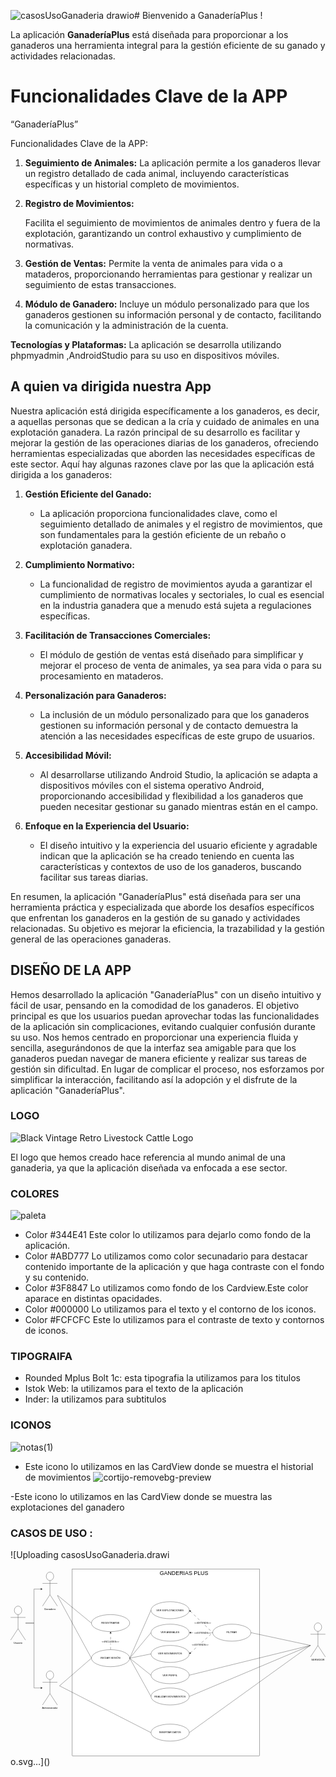 ![casosUsoGanaderia drawio](https://github.com/Ach2290/Ganaderia-/assets/132547490/0d464f7f-aa90-40ac-8fee-5d9a0e9ab2cd)# Bienvenido a GanaderíaPlus !

La aplicación **GanaderíaPlus** está diseñada para proporcionar a los ganaderos una herramienta integral para la gestión eficiente de su ganado y actividades relacionadas.

# Funcionalidades Clave de la APP

“GanaderíaPlus” 

 

Funcionalidades Clave de la APP:

1. **Seguimiento de Animales:**
La aplicación permite a los ganaderos llevar un registro  detallado de cada animal, incluyendo características específicas y un historial completo de movimientos.

2. **Registro de Movimientos:**

	 Facilita el seguimiento de movimientos de animales dentro y fuera de la explotación, garantizando un control exhaustivo y cumplimiento de normativas.

3. **Gestión de Ventas:**
	 Permite la venta de animales para vida o a mataderos, proporcionando herramientas para gestionar y realizar un seguimiento de estas transacciones.

4. **Módulo de Ganadero:**
Incluye un módulo personalizado para que los ganaderos gestionen su información personal y de contacto, facilitando la comunicación y la administración de la cuenta.

**Tecnologías y Plataformas:** La aplicación se desarrolla utilizando phpmyadmin ,AndroidStudio para su uso en dispositivos móviles.


## A quien va dirigida nuestra App
Nuestra aplicación está dirigida específicamente a los ganaderos, es decir, a aquellas personas que se dedican a la cría y cuidado de animales en una explotación ganadera. La razón principal de su desarrollo es facilitar y mejorar la gestión de las operaciones diarias de los ganaderos, ofreciendo herramientas especializadas que aborden las necesidades específicas de este sector. Aquí hay algunas razones clave por las que la aplicación está dirigida a los ganaderos:

1.  **Gestión Eficiente del Ganado:**
    
    -   La aplicación proporciona funcionalidades clave, como el seguimiento detallado de animales y el registro de movimientos, que son fundamentales para la gestión eficiente de un rebaño o explotación ganadera.
2.  **Cumplimiento Normativo:**
    
    -   La funcionalidad de registro de movimientos ayuda a garantizar el cumplimiento de normativas locales y sectoriales, lo cual es esencial en la industria ganadera que a menudo está sujeta a regulaciones específicas.
3.  **Facilitación de Transacciones Comerciales:**
    
    -   El módulo de gestión de ventas está diseñado para simplificar y mejorar el proceso de venta de animales, ya sea para vida o para su procesamiento en mataderos.
4.  **Personalización para Ganaderos:**
    
    -   La inclusión de un módulo personalizado para que los ganaderos gestionen su información personal y de contacto demuestra la atención a las necesidades específicas de este grupo de usuarios.
5.  **Accesibilidad Móvil:**
    
    -   Al desarrollarse utilizando Android Studio, la aplicación se adapta a dispositivos móviles con el sistema operativo Android, proporcionando accesibilidad y flexibilidad a los ganaderos que pueden necesitar gestionar su ganado mientras están en el campo.
6.  **Enfoque en la Experiencia del Usuario:**
    
    -   El diseño intuitivo y la experiencia del usuario eficiente y agradable indican que la aplicación se ha creado teniendo en cuenta las características y contextos de uso de los ganaderos, buscando facilitar sus tareas diarias.

En resumen, la aplicación "GanaderíaPlus" está diseñada para ser una herramienta práctica y especializada que aborde los desafíos específicos que enfrentan los ganaderos en la gestión de su ganado y actividades relacionadas. Su objetivo es mejorar la eficiencia, la trazabilidad y la gestión general de las operaciones ganaderas.

## DISEÑO DE LA APP

Hemos desarrollado la aplicación "GanaderíaPlus" con un diseño intuitivo y fácil de usar, pensando en la comodidad de los ganaderos. El objetivo principal es que los usuarios puedan aprovechar todas las funcionalidades de la aplicación sin complicaciones, evitando cualquier confusión durante su uso. Nos hemos centrado en proporcionar una experiencia fluida y sencilla, asegurándonos de que la interfaz sea amigable para que los ganaderos puedan navegar de manera eficiente y realizar sus tareas de gestión sin dificultad. En lugar de complicar el proceso, nos esforzamos por simplificar la interacción, facilitando así la adopción y el disfrute de la aplicación "GanaderíaPlus".

### LOGO

![Black Vintage Retro Livestock Cattle Logo](https://github.com/Ach2290/Ganaderia-/assets/132547490/6a167c85-88bf-4c53-9e3a-b41c704c7fbb)

El logo que hemos creado hace referencia al mundo animal de una ganaderia, ya que la aplicación diseñada va enfocada a ese sector.


### COLORES

![paleta](https://github.com/Ach2290/Ganaderia-/assets/132547490/c529d9d0-cd89-48dd-ac4a-4372f5269643)

- Color #344E41 Este color lo utilizamos para dejarlo como fondo de la aplicación.
- Color #ABD777 Lo utilizamos como color secunadario para destacar contenido importante de la aplicación y que haga contraste con el fondo y su contenido.
- Color #3F8847 Lo utilizamos como fondo de los Cardview.Este color aparace en distintas opacidades. 
- Color #000000 Lo utilizamos para el texto y el contorno de los iconos.
- Color #FCFCFC Este lo utilizamos para el contraste de texto y contornos de iconos.

### TIPOGRAIFA

- Rounded Mplus Bolt 1c: esta tipografia la utilizamos para los titulos
- Istok Web: la utilizamos para el texto de la aplicación 
- Inder: la utilizamos para subtitulos

### ICONOS

![notas(1)](https://github.com/Ach2290/Ganaderia-/assets/132547490/d60a0b6a-91e3-46a7-ac3f-f6bcddbb60b8)

- Este icono lo utilizamos en las CardView donde se muestra el historial de movimientos
![cortijo-removebg-preview](https://github.com/Ach2290/Ganaderia-/assets/132547490/6b346c5d-1999-4564-ae2d-d5188cfe7650)

-Este icono lo utilizamos en las CardView donde se muestra las explotaciones del ganadero

### CASOS DE USO :

![Uploading casosUsoGanaderia.drawi<?xml version="1.0" encoding="UTF-8"?>
<!-- Do not edit this file with editors other than draw.io -->
<!DOCTYPE svg PUBLIC "-//W3C//DTD SVG 1.1//EN" "http://www.w3.org/Graphics/SVG/1.1/DTD/svg11.dtd">
<svg xmlns="http://www.w3.org/2000/svg" xmlns:xlink="http://www.w3.org/1999/xlink" version="1.1" width="1481px" height="882px" viewBox="-0.5 -0.5 1481 882" content="&lt;mxfile host=&quot;app.diagrams.net&quot; modified=&quot;2024-01-28T19:06:13.232Z&quot; agent=&quot;Mozilla/5.0 (Windows NT 10.0; Win64; x64; rv:121.0) Gecko/20100101 Firefox/121.0&quot; etag=&quot;aKzIEovtL3SzUvzrRSiM&quot; version=&quot;22.1.21&quot; type=&quot;device&quot;&gt;&#xA;  &lt;diagram name=&quot;Página-1&quot; id=&quot;kRLFOpXXCdtVc7kiZUp1&quot;&gt;&#xA;    &lt;mxGraphModel dx=&quot;2049&quot; dy=&quot;1117&quot; grid=&quot;1&quot; gridSize=&quot;10&quot; guides=&quot;1&quot; tooltips=&quot;1&quot; connect=&quot;1&quot; arrows=&quot;1&quot; fold=&quot;1&quot; page=&quot;1&quot; pageScale=&quot;1&quot; pageWidth=&quot;827&quot; pageHeight=&quot;1169&quot; math=&quot;0&quot; shadow=&quot;0&quot;&gt;&#xA;      &lt;root&gt;&#xA;        &lt;mxCell id=&quot;0&quot; /&gt;&#xA;        &lt;mxCell id=&quot;1&quot; parent=&quot;0&quot; /&gt;&#xA;        &lt;mxCell id=&quot;lEw_5IPkZXbCZ_D3pzxC-1&quot; value=&quot;&quot; style=&quot;whiteSpace=wrap;html=1;aspect=fixed;&quot; parent=&quot;1&quot; vertex=&quot;1&quot;&gt;&#xA;          &lt;mxGeometry x=&quot;340&quot; y=&quot;330&quot; width=&quot;880&quot; height=&quot;880&quot; as=&quot;geometry&quot; /&gt;&#xA;        &lt;/mxCell&gt;&#xA;        &lt;mxCell id=&quot;lEw_5IPkZXbCZ_D3pzxC-2&quot; value=&quot;&amp;lt;font style=&amp;quot;font-size: 26px;&amp;quot;&amp;gt;GANDERIAS PLUS&amp;lt;/font&amp;gt;&quot; style=&quot;text;html=1;align=center;verticalAlign=middle;resizable=0;points=[];autosize=1;strokeColor=none;fillColor=none;&quot; parent=&quot;1&quot; vertex=&quot;1&quot;&gt;&#xA;          &lt;mxGeometry x=&quot;740&quot; y=&quot;330&quot; width=&quot;250&quot; height=&quot;40&quot; as=&quot;geometry&quot; /&gt;&#xA;        &lt;/mxCell&gt;&#xA;        &lt;mxCell id=&quot;lEw_5IPkZXbCZ_D3pzxC-34&quot; value=&quot;&quot; style=&quot;edgeStyle=orthogonalEdgeStyle;rounded=0;orthogonalLoop=1;jettySize=auto;html=1;&quot; parent=&quot;1&quot; source=&quot;lEw_5IPkZXbCZ_D3pzxC-3&quot; target=&quot;lEw_5IPkZXbCZ_D3pzxC-33&quot; edge=&quot;1&quot;&gt;&#xA;          &lt;mxGeometry relative=&quot;1&quot; as=&quot;geometry&quot;&gt;&#xA;            &lt;Array as=&quot;points&quot;&gt;&#xA;              &lt;mxPoint x=&quot;160&quot; y=&quot;585&quot; /&gt;&#xA;              &lt;mxPoint x=&quot;160&quot; y=&quot;425&quot; /&gt;&#xA;            &lt;/Array&gt;&#xA;          &lt;/mxGeometry&gt;&#xA;        &lt;/mxCell&gt;&#xA;        &lt;mxCell id=&quot;lEw_5IPkZXbCZ_D3pzxC-39&quot; style=&quot;edgeStyle=orthogonalEdgeStyle;rounded=0;orthogonalLoop=1;jettySize=auto;html=1;&quot; parent=&quot;1&quot; source=&quot;lEw_5IPkZXbCZ_D3pzxC-3&quot; target=&quot;lEw_5IPkZXbCZ_D3pzxC-37&quot; edge=&quot;1&quot;&gt;&#xA;          &lt;mxGeometry relative=&quot;1&quot; as=&quot;geometry&quot;&gt;&#xA;            &lt;Array as=&quot;points&quot;&gt;&#xA;              &lt;mxPoint x=&quot;160&quot; y=&quot;585&quot; /&gt;&#xA;              &lt;mxPoint x=&quot;160&quot; y=&quot;890&quot; /&gt;&#xA;            &lt;/Array&gt;&#xA;          &lt;/mxGeometry&gt;&#xA;        &lt;/mxCell&gt;&#xA;        &lt;mxCell id=&quot;lEw_5IPkZXbCZ_D3pzxC-3&quot; value=&quot;Usuario&quot; style=&quot;shape=umlActor;verticalLabelPosition=bottom;verticalAlign=top;html=1;outlineConnect=0;&quot; parent=&quot;1&quot; vertex=&quot;1&quot;&gt;&#xA;          &lt;mxGeometry x=&quot;50&quot; y=&quot;505&quot; width=&quot;70&quot; height=&quot;160&quot; as=&quot;geometry&quot; /&gt;&#xA;        &lt;/mxCell&gt;&#xA;        &lt;mxCell id=&quot;lEw_5IPkZXbCZ_D3pzxC-8&quot; value=&quot;REGISTRARSE&quot; style=&quot;ellipse;whiteSpace=wrap;html=1;&quot; parent=&quot;1&quot; vertex=&quot;1&quot;&gt;&#xA;          &lt;mxGeometry x=&quot;430&quot; y=&quot;545&quot; width=&quot;180&quot; height=&quot;80&quot; as=&quot;geometry&quot; /&gt;&#xA;        &lt;/mxCell&gt;&#xA;        &lt;mxCell id=&quot;lEw_5IPkZXbCZ_D3pzxC-15&quot; style=&quot;edgeStyle=orthogonalEdgeStyle;rounded=0;orthogonalLoop=1;jettySize=auto;html=1;entryX=1;entryY=0.5;entryDx=0;entryDy=0;strokeColor=none;dashed=1;&quot; parent=&quot;1&quot; source=&quot;lEw_5IPkZXbCZ_D3pzxC-9&quot; target=&quot;lEw_5IPkZXbCZ_D3pzxC-8&quot; edge=&quot;1&quot;&gt;&#xA;          &lt;mxGeometry relative=&quot;1&quot; as=&quot;geometry&quot;&gt;&#xA;            &lt;Array as=&quot;points&quot;&gt;&#xA;              &lt;mxPoint x=&quot;620&quot; y=&quot;470&quot; /&gt;&#xA;              &lt;mxPoint x=&quot;620&quot; y=&quot;360&quot; /&gt;&#xA;            &lt;/Array&gt;&#xA;          &lt;/mxGeometry&gt;&#xA;        &lt;/mxCell&gt;&#xA;        &lt;mxCell id=&quot;lEw_5IPkZXbCZ_D3pzxC-62&quot; value=&quot;&quot; style=&quot;edgeStyle=orthogonalEdgeStyle;rounded=0;orthogonalLoop=1;jettySize=auto;html=1;dashed=1;dashPattern=12 12;&quot; parent=&quot;1&quot; source=&quot;lEw_5IPkZXbCZ_D3pzxC-9&quot; target=&quot;lEw_5IPkZXbCZ_D3pzxC-8&quot; edge=&quot;1&quot;&gt;&#xA;          &lt;mxGeometry relative=&quot;1&quot; as=&quot;geometry&quot; /&gt;&#xA;        &lt;/mxCell&gt;&#xA;        &lt;mxCell id=&quot;lEw_5IPkZXbCZ_D3pzxC-63&quot; value=&quot;&amp;amp;lt;&amp;amp;lt;INCLUDES&amp;amp;gt;&amp;amp;gt;&quot; style=&quot;edgeLabel;html=1;align=center;verticalAlign=middle;resizable=0;points=[];&quot; parent=&quot;lEw_5IPkZXbCZ_D3pzxC-62&quot; vertex=&quot;1&quot; connectable=&quot;0&quot;&gt;&#xA;          &lt;mxGeometry x=&quot;-0.1647&quot; y=&quot;2&quot; relative=&quot;1&quot; as=&quot;geometry&quot;&gt;&#xA;            &lt;mxPoint y=&quot;-1&quot; as=&quot;offset&quot; /&gt;&#xA;          &lt;/mxGeometry&gt;&#xA;        &lt;/mxCell&gt;&#xA;        &lt;mxCell id=&quot;lEw_5IPkZXbCZ_D3pzxC-9&quot; value=&quot;INICIAR SESIÓN&quot; style=&quot;ellipse;whiteSpace=wrap;html=1;&quot; parent=&quot;1&quot; vertex=&quot;1&quot;&gt;&#xA;          &lt;mxGeometry x=&quot;430&quot; y=&quot;710&quot; width=&quot;180&quot; height=&quot;80&quot; as=&quot;geometry&quot; /&gt;&#xA;        &lt;/mxCell&gt;&#xA;        &lt;mxCell id=&quot;lEw_5IPkZXbCZ_D3pzxC-10&quot; value=&quot;VER EXPLOTACIONES&quot; style=&quot;ellipse;whiteSpace=wrap;html=1;&quot; parent=&quot;1&quot; vertex=&quot;1&quot;&gt;&#xA;          &lt;mxGeometry x=&quot;710&quot; y=&quot;484.5&quot; width=&quot;180&quot; height=&quot;80&quot; as=&quot;geometry&quot; /&gt;&#xA;        &lt;/mxCell&gt;&#xA;        &lt;mxCell id=&quot;lEw_5IPkZXbCZ_D3pzxC-11&quot; value=&quot;VER ANIMALES&quot; style=&quot;ellipse;whiteSpace=wrap;html=1;&quot; parent=&quot;1&quot; vertex=&quot;1&quot;&gt;&#xA;          &lt;mxGeometry x=&quot;710&quot; y=&quot;590&quot; width=&quot;180&quot; height=&quot;80&quot; as=&quot;geometry&quot; /&gt;&#xA;        &lt;/mxCell&gt;&#xA;        &lt;mxCell id=&quot;lEw_5IPkZXbCZ_D3pzxC-12&quot; value=&quot;VER MOVIMIENTOS&quot; style=&quot;ellipse;whiteSpace=wrap;html=1;&quot; parent=&quot;1&quot; vertex=&quot;1&quot;&gt;&#xA;          &lt;mxGeometry x=&quot;710&quot; y=&quot;690&quot; width=&quot;180&quot; height=&quot;80&quot; as=&quot;geometry&quot; /&gt;&#xA;        &lt;/mxCell&gt;&#xA;        &lt;mxCell id=&quot;lEw_5IPkZXbCZ_D3pzxC-13&quot; value=&quot;REALIZAR MOVIMIENTOS&quot; style=&quot;ellipse;whiteSpace=wrap;html=1;&quot; parent=&quot;1&quot; vertex=&quot;1&quot;&gt;&#xA;          &lt;mxGeometry x=&quot;710&quot; y=&quot;890&quot; width=&quot;180&quot; height=&quot;80&quot; as=&quot;geometry&quot; /&gt;&#xA;        &lt;/mxCell&gt;&#xA;        &lt;mxCell id=&quot;lEw_5IPkZXbCZ_D3pzxC-14&quot; value=&quot;VER PERFIL&quot; style=&quot;ellipse;whiteSpace=wrap;html=1;&quot; parent=&quot;1&quot; vertex=&quot;1&quot;&gt;&#xA;          &lt;mxGeometry x=&quot;710&quot; y=&quot;790&quot; width=&quot;180&quot; height=&quot;80&quot; as=&quot;geometry&quot; /&gt;&#xA;        &lt;/mxCell&gt;&#xA;        &lt;mxCell id=&quot;lEw_5IPkZXbCZ_D3pzxC-33&quot; value=&quot;Ganadero&quot; style=&quot;shape=umlActor;verticalLabelPosition=bottom;verticalAlign=top;html=1;outlineConnect=0;&quot; parent=&quot;1&quot; vertex=&quot;1&quot;&gt;&#xA;          &lt;mxGeometry x=&quot;200&quot; y=&quot;345&quot; width=&quot;70&quot; height=&quot;160&quot; as=&quot;geometry&quot; /&gt;&#xA;        &lt;/mxCell&gt;&#xA;        &lt;mxCell id=&quot;lEw_5IPkZXbCZ_D3pzxC-37&quot; value=&quot;Administrador&quot; style=&quot;shape=umlActor;verticalLabelPosition=bottom;verticalAlign=top;html=1;outlineConnect=0;&quot; parent=&quot;1&quot; vertex=&quot;1&quot;&gt;&#xA;          &lt;mxGeometry x=&quot;200&quot; y=&quot;810&quot; width=&quot;70&quot; height=&quot;160&quot; as=&quot;geometry&quot; /&gt;&#xA;        &lt;/mxCell&gt;&#xA;        &lt;mxCell id=&quot;lEw_5IPkZXbCZ_D3pzxC-41&quot; value=&quot;INSERTAR DATOS&quot; style=&quot;ellipse;whiteSpace=wrap;html=1;&quot; parent=&quot;1&quot; vertex=&quot;1&quot;&gt;&#xA;          &lt;mxGeometry x=&quot;710&quot; y=&quot;1060&quot; width=&quot;180&quot; height=&quot;80&quot; as=&quot;geometry&quot; /&gt;&#xA;        &lt;/mxCell&gt;&#xA;        &lt;mxCell id=&quot;lEw_5IPkZXbCZ_D3pzxC-53&quot; value=&quot;FILTRAR&quot; style=&quot;ellipse;whiteSpace=wrap;html=1;&quot; parent=&quot;1&quot; vertex=&quot;1&quot;&gt;&#xA;          &lt;mxGeometry x=&quot;1000&quot; y=&quot;590&quot; width=&quot;180&quot; height=&quot;80&quot; as=&quot;geometry&quot; /&gt;&#xA;        &lt;/mxCell&gt;&#xA;        &lt;mxCell id=&quot;lEw_5IPkZXbCZ_D3pzxC-54&quot; value=&quot;SERVIDOR&quot; style=&quot;shape=umlActor;verticalLabelPosition=bottom;verticalAlign=top;html=1;outlineConnect=0;&quot; parent=&quot;1&quot; vertex=&quot;1&quot;&gt;&#xA;          &lt;mxGeometry x=&quot;1460&quot; y=&quot;584&quot; width=&quot;70&quot; height=&quot;160&quot; as=&quot;geometry&quot; /&gt;&#xA;        &lt;/mxCell&gt;&#xA;        &lt;mxCell id=&quot;lEw_5IPkZXbCZ_D3pzxC-55&quot; value=&quot;&quot; style=&quot;endArrow=none;html=1;rounded=0;entryX=0;entryY=0.5;entryDx=0;entryDy=0;&quot; parent=&quot;1&quot; target=&quot;lEw_5IPkZXbCZ_D3pzxC-41&quot; edge=&quot;1&quot;&gt;&#xA;          &lt;mxGeometry width=&quot;50&quot; height=&quot;50&quot; relative=&quot;1&quot; as=&quot;geometry&quot;&gt;&#xA;            &lt;mxPoint x=&quot;280&quot; y=&quot;880&quot; as=&quot;sourcePoint&quot; /&gt;&#xA;            &lt;mxPoint x=&quot;710&quot; y=&quot;1070&quot; as=&quot;targetPoint&quot; /&gt;&#xA;          &lt;/mxGeometry&gt;&#xA;        &lt;/mxCell&gt;&#xA;        &lt;mxCell id=&quot;lEw_5IPkZXbCZ_D3pzxC-56&quot; value=&quot;&quot; style=&quot;endArrow=none;html=1;rounded=0;exitX=1;exitY=0.5;exitDx=0;exitDy=0;&quot; parent=&quot;1&quot; source=&quot;lEw_5IPkZXbCZ_D3pzxC-41&quot; target=&quot;lEw_5IPkZXbCZ_D3pzxC-54&quot; edge=&quot;1&quot;&gt;&#xA;          &lt;mxGeometry width=&quot;50&quot; height=&quot;50&quot; relative=&quot;1&quot; as=&quot;geometry&quot;&gt;&#xA;            &lt;mxPoint x=&quot;910&quot; y=&quot;1080&quot; as=&quot;sourcePoint&quot; /&gt;&#xA;            &lt;mxPoint x=&quot;960&quot; y=&quot;1030&quot; as=&quot;targetPoint&quot; /&gt;&#xA;          &lt;/mxGeometry&gt;&#xA;        &lt;/mxCell&gt;&#xA;        &lt;mxCell id=&quot;lEw_5IPkZXbCZ_D3pzxC-57&quot; value=&quot;&quot; style=&quot;endArrow=none;html=1;rounded=0;entryX=0;entryY=0.5;entryDx=0;entryDy=0;&quot; parent=&quot;1&quot; target=&quot;lEw_5IPkZXbCZ_D3pzxC-9&quot; edge=&quot;1&quot;&gt;&#xA;          &lt;mxGeometry width=&quot;50&quot; height=&quot;50&quot; relative=&quot;1&quot; as=&quot;geometry&quot;&gt;&#xA;            &lt;mxPoint x=&quot;280&quot; y=&quot;880&quot; as=&quot;sourcePoint&quot; /&gt;&#xA;            &lt;mxPoint x=&quot;370&quot; y=&quot;820&quot; as=&quot;targetPoint&quot; /&gt;&#xA;          &lt;/mxGeometry&gt;&#xA;        &lt;/mxCell&gt;&#xA;        &lt;mxCell id=&quot;lEw_5IPkZXbCZ_D3pzxC-58&quot; value=&quot;&quot; style=&quot;endArrow=none;html=1;rounded=0;exitX=0;exitY=0.5;exitDx=0;exitDy=0;&quot; parent=&quot;1&quot; source=&quot;lEw_5IPkZXbCZ_D3pzxC-8&quot; target=&quot;lEw_5IPkZXbCZ_D3pzxC-33&quot; edge=&quot;1&quot;&gt;&#xA;          &lt;mxGeometry width=&quot;50&quot; height=&quot;50&quot; relative=&quot;1&quot; as=&quot;geometry&quot;&gt;&#xA;            &lt;mxPoint x=&quot;430&quot; y=&quot;570&quot; as=&quot;sourcePoint&quot; /&gt;&#xA;            &lt;mxPoint x=&quot;440&quot; y=&quot;480&quot; as=&quot;targetPoint&quot; /&gt;&#xA;          &lt;/mxGeometry&gt;&#xA;        &lt;/mxCell&gt;&#xA;        &lt;mxCell id=&quot;lEw_5IPkZXbCZ_D3pzxC-59&quot; value=&quot;&quot; style=&quot;endArrow=none;html=1;rounded=0;exitX=0;exitY=0.5;exitDx=0;exitDy=0;&quot; parent=&quot;1&quot; source=&quot;lEw_5IPkZXbCZ_D3pzxC-9&quot; edge=&quot;1&quot;&gt;&#xA;          &lt;mxGeometry width=&quot;50&quot; height=&quot;50&quot; relative=&quot;1&quot; as=&quot;geometry&quot;&gt;&#xA;            &lt;mxPoint x=&quot;420&quot; y=&quot;720&quot; as=&quot;sourcePoint&quot; /&gt;&#xA;            &lt;mxPoint x=&quot;270&quot; y=&quot;456&quot; as=&quot;targetPoint&quot; /&gt;&#xA;          &lt;/mxGeometry&gt;&#xA;        &lt;/mxCell&gt;&#xA;        &lt;mxCell id=&quot;lEw_5IPkZXbCZ_D3pzxC-64&quot; value=&quot;&quot; style=&quot;endArrow=none;html=1;rounded=0;exitX=1;exitY=0.5;exitDx=0;exitDy=0;entryX=0;entryY=0.5;entryDx=0;entryDy=0;&quot; parent=&quot;1&quot; source=&quot;lEw_5IPkZXbCZ_D3pzxC-9&quot; target=&quot;lEw_5IPkZXbCZ_D3pzxC-11&quot; edge=&quot;1&quot;&gt;&#xA;          &lt;mxGeometry width=&quot;50&quot; height=&quot;50&quot; relative=&quot;1&quot; as=&quot;geometry&quot;&gt;&#xA;            &lt;mxPoint x=&quot;620&quot; y=&quot;740&quot; as=&quot;sourcePoint&quot; /&gt;&#xA;            &lt;mxPoint x=&quot;700&quot; y=&quot;650&quot; as=&quot;targetPoint&quot; /&gt;&#xA;          &lt;/mxGeometry&gt;&#xA;        &lt;/mxCell&gt;&#xA;        &lt;mxCell id=&quot;lEw_5IPkZXbCZ_D3pzxC-65&quot; value=&quot;&quot; style=&quot;endArrow=none;html=1;rounded=0;exitX=1;exitY=0.5;exitDx=0;exitDy=0;entryX=0;entryY=0.5;entryDx=0;entryDy=0;&quot; parent=&quot;1&quot; source=&quot;lEw_5IPkZXbCZ_D3pzxC-9&quot; target=&quot;lEw_5IPkZXbCZ_D3pzxC-10&quot; edge=&quot;1&quot;&gt;&#xA;          &lt;mxGeometry width=&quot;50&quot; height=&quot;50&quot; relative=&quot;1&quot; as=&quot;geometry&quot;&gt;&#xA;            &lt;mxPoint x=&quot;580&quot; y=&quot;780&quot; as=&quot;sourcePoint&quot; /&gt;&#xA;            &lt;mxPoint x=&quot;630&quot; y=&quot;730&quot; as=&quot;targetPoint&quot; /&gt;&#xA;          &lt;/mxGeometry&gt;&#xA;        &lt;/mxCell&gt;&#xA;        &lt;mxCell id=&quot;lEw_5IPkZXbCZ_D3pzxC-66&quot; value=&quot;&quot; style=&quot;endArrow=none;html=1;rounded=0;entryX=0;entryY=0.5;entryDx=0;entryDy=0;exitX=1;exitY=0.5;exitDx=0;exitDy=0;&quot; parent=&quot;1&quot; source=&quot;lEw_5IPkZXbCZ_D3pzxC-9&quot; target=&quot;lEw_5IPkZXbCZ_D3pzxC-12&quot; edge=&quot;1&quot;&gt;&#xA;          &lt;mxGeometry width=&quot;50&quot; height=&quot;50&quot; relative=&quot;1&quot; as=&quot;geometry&quot;&gt;&#xA;            &lt;mxPoint x=&quot;620&quot; y=&quot;820&quot; as=&quot;sourcePoint&quot; /&gt;&#xA;            &lt;mxPoint x=&quot;670&quot; y=&quot;770&quot; as=&quot;targetPoint&quot; /&gt;&#xA;          &lt;/mxGeometry&gt;&#xA;        &lt;/mxCell&gt;&#xA;        &lt;mxCell id=&quot;lEw_5IPkZXbCZ_D3pzxC-67&quot; value=&quot;&quot; style=&quot;endArrow=none;html=1;rounded=0;entryX=0;entryY=0.5;entryDx=0;entryDy=0;exitX=1;exitY=0.5;exitDx=0;exitDy=0;&quot; parent=&quot;1&quot; source=&quot;lEw_5IPkZXbCZ_D3pzxC-9&quot; target=&quot;lEw_5IPkZXbCZ_D3pzxC-14&quot; edge=&quot;1&quot;&gt;&#xA;          &lt;mxGeometry width=&quot;50&quot; height=&quot;50&quot; relative=&quot;1&quot; as=&quot;geometry&quot;&gt;&#xA;            &lt;mxPoint x=&quot;630&quot; y=&quot;820&quot; as=&quot;sourcePoint&quot; /&gt;&#xA;            &lt;mxPoint x=&quot;680&quot; y=&quot;770&quot; as=&quot;targetPoint&quot; /&gt;&#xA;          &lt;/mxGeometry&gt;&#xA;        &lt;/mxCell&gt;&#xA;        &lt;mxCell id=&quot;lEw_5IPkZXbCZ_D3pzxC-68&quot; value=&quot;&quot; style=&quot;endArrow=none;html=1;rounded=0;entryX=0;entryY=0.5;entryDx=0;entryDy=0;exitX=1;exitY=0.5;exitDx=0;exitDy=0;&quot; parent=&quot;1&quot; source=&quot;lEw_5IPkZXbCZ_D3pzxC-9&quot; target=&quot;lEw_5IPkZXbCZ_D3pzxC-13&quot; edge=&quot;1&quot;&gt;&#xA;          &lt;mxGeometry width=&quot;50&quot; height=&quot;50&quot; relative=&quot;1&quot; as=&quot;geometry&quot;&gt;&#xA;            &lt;mxPoint x=&quot;620&quot; y=&quot;860&quot; as=&quot;sourcePoint&quot; /&gt;&#xA;            &lt;mxPoint x=&quot;670&quot; y=&quot;810&quot; as=&quot;targetPoint&quot; /&gt;&#xA;          &lt;/mxGeometry&gt;&#xA;        &lt;/mxCell&gt;&#xA;        &lt;mxCell id=&quot;lEw_5IPkZXbCZ_D3pzxC-69&quot; value=&quot;&quot; style=&quot;endArrow=none;html=1;rounded=0;exitX=1;exitY=0.5;exitDx=0;exitDy=0;dashed=1;dashPattern=12 12;startArrow=classic;startFill=1;&quot; parent=&quot;1&quot; source=&quot;lEw_5IPkZXbCZ_D3pzxC-10&quot; edge=&quot;1&quot;&gt;&#xA;          &lt;mxGeometry width=&quot;50&quot; height=&quot;50&quot; relative=&quot;1&quot; as=&quot;geometry&quot;&gt;&#xA;            &lt;mxPoint x=&quot;930&quot; y=&quot;580&quot; as=&quot;sourcePoint&quot; /&gt;&#xA;            &lt;mxPoint x=&quot;1000&quot; y=&quot;630&quot; as=&quot;targetPoint&quot; /&gt;&#xA;          &lt;/mxGeometry&gt;&#xA;        &lt;/mxCell&gt;&#xA;        &lt;mxCell id=&quot;lEw_5IPkZXbCZ_D3pzxC-76&quot; value=&quot;&amp;amp;lt;&amp;amp;lt;EXTENDS&amp;amp;gt;&amp;amp;gt;&quot; style=&quot;edgeLabel;html=1;align=center;verticalAlign=middle;resizable=0;points=[];&quot; parent=&quot;lEw_5IPkZXbCZ_D3pzxC-69&quot; vertex=&quot;1&quot; connectable=&quot;0&quot;&gt;&#xA;          &lt;mxGeometry x=&quot;0.1343&quot; y=&quot;-1&quot; relative=&quot;1&quot; as=&quot;geometry&quot;&gt;&#xA;            &lt;mxPoint as=&quot;offset&quot; /&gt;&#xA;          &lt;/mxGeometry&gt;&#xA;        &lt;/mxCell&gt;&#xA;        &lt;mxCell id=&quot;lEw_5IPkZXbCZ_D3pzxC-70&quot; value=&quot;&quot; style=&quot;endArrow=none;html=1;rounded=0;exitX=1;exitY=0.5;exitDx=0;exitDy=0;entryX=0;entryY=0.5;entryDx=0;entryDy=0;dashed=1;dashPattern=12 12;startArrow=classic;startFill=1;&quot; parent=&quot;1&quot; source=&quot;lEw_5IPkZXbCZ_D3pzxC-11&quot; target=&quot;lEw_5IPkZXbCZ_D3pzxC-53&quot; edge=&quot;1&quot;&gt;&#xA;          &lt;mxGeometry width=&quot;50&quot; height=&quot;50&quot; relative=&quot;1&quot; as=&quot;geometry&quot;&gt;&#xA;            &lt;mxPoint x=&quot;910&quot; y=&quot;660&quot; as=&quot;sourcePoint&quot; /&gt;&#xA;            &lt;mxPoint x=&quot;960&quot; y=&quot;610&quot; as=&quot;targetPoint&quot; /&gt;&#xA;          &lt;/mxGeometry&gt;&#xA;        &lt;/mxCell&gt;&#xA;        &lt;mxCell id=&quot;lEw_5IPkZXbCZ_D3pzxC-77&quot; value=&quot;&amp;amp;lt;&amp;amp;lt;EXTENDS&amp;amp;gt;&amp;amp;gt;&quot; style=&quot;edgeLabel;html=1;align=center;verticalAlign=middle;resizable=0;points=[];&quot; parent=&quot;lEw_5IPkZXbCZ_D3pzxC-70&quot; vertex=&quot;1&quot; connectable=&quot;0&quot;&gt;&#xA;          &lt;mxGeometry x=&quot;-0.1033&quot; y=&quot;-2&quot; relative=&quot;1&quot; as=&quot;geometry&quot;&gt;&#xA;            &lt;mxPoint x=&quot;11&quot; y=&quot;-2&quot; as=&quot;offset&quot; /&gt;&#xA;          &lt;/mxGeometry&gt;&#xA;        &lt;/mxCell&gt;&#xA;        &lt;mxCell id=&quot;lEw_5IPkZXbCZ_D3pzxC-71&quot; value=&quot;&quot; style=&quot;endArrow=none;html=1;rounded=0;entryX=0;entryY=0.5;entryDx=0;entryDy=0;exitX=1;exitY=0.5;exitDx=0;exitDy=0;dashed=1;dashPattern=12 12;startArrow=classic;startFill=1;&quot; parent=&quot;1&quot; source=&quot;lEw_5IPkZXbCZ_D3pzxC-12&quot; target=&quot;lEw_5IPkZXbCZ_D3pzxC-53&quot; edge=&quot;1&quot;&gt;&#xA;          &lt;mxGeometry width=&quot;50&quot; height=&quot;50&quot; relative=&quot;1&quot; as=&quot;geometry&quot;&gt;&#xA;            &lt;mxPoint x=&quot;920&quot; y=&quot;750&quot; as=&quot;sourcePoint&quot; /&gt;&#xA;            &lt;mxPoint x=&quot;970&quot; y=&quot;700&quot; as=&quot;targetPoint&quot; /&gt;&#xA;          &lt;/mxGeometry&gt;&#xA;        &lt;/mxCell&gt;&#xA;        &lt;mxCell id=&quot;lEw_5IPkZXbCZ_D3pzxC-78&quot; value=&quot;&amp;amp;lt;&amp;amp;lt;EXTENDS&amp;amp;gt;&amp;amp;gt;&quot; style=&quot;edgeLabel;html=1;align=center;verticalAlign=middle;resizable=0;points=[];&quot; parent=&quot;lEw_5IPkZXbCZ_D3pzxC-71&quot; vertex=&quot;1&quot; connectable=&quot;0&quot;&gt;&#xA;          &lt;mxGeometry x=&quot;-0.1085&quot; y=&quot;-2&quot; relative=&quot;1&quot; as=&quot;geometry&quot;&gt;&#xA;            &lt;mxPoint as=&quot;offset&quot; /&gt;&#xA;          &lt;/mxGeometry&gt;&#xA;        &lt;/mxCell&gt;&#xA;        &lt;mxCell id=&quot;lEw_5IPkZXbCZ_D3pzxC-72&quot; value=&quot;&quot; style=&quot;endArrow=none;html=1;rounded=0;exitX=1;exitY=0.5;exitDx=0;exitDy=0;&quot; parent=&quot;1&quot; source=&quot;lEw_5IPkZXbCZ_D3pzxC-53&quot; edge=&quot;1&quot;&gt;&#xA;          &lt;mxGeometry width=&quot;50&quot; height=&quot;50&quot; relative=&quot;1&quot; as=&quot;geometry&quot;&gt;&#xA;            &lt;mxPoint x=&quot;1240&quot; y=&quot;660&quot; as=&quot;sourcePoint&quot; /&gt;&#xA;            &lt;mxPoint x=&quot;1460&quot; y=&quot;690&quot; as=&quot;targetPoint&quot; /&gt;&#xA;          &lt;/mxGeometry&gt;&#xA;        &lt;/mxCell&gt;&#xA;        &lt;mxCell id=&quot;lEw_5IPkZXbCZ_D3pzxC-74&quot; value=&quot;&quot; style=&quot;endArrow=none;html=1;rounded=0;exitX=1;exitY=0.5;exitDx=0;exitDy=0;&quot; parent=&quot;1&quot; source=&quot;lEw_5IPkZXbCZ_D3pzxC-14&quot; edge=&quot;1&quot;&gt;&#xA;          &lt;mxGeometry width=&quot;50&quot; height=&quot;50&quot; relative=&quot;1&quot; as=&quot;geometry&quot;&gt;&#xA;            &lt;mxPoint x=&quot;1010&quot; y=&quot;850&quot; as=&quot;sourcePoint&quot; /&gt;&#xA;            &lt;mxPoint x=&quot;1460&quot; y=&quot;690&quot; as=&quot;targetPoint&quot; /&gt;&#xA;          &lt;/mxGeometry&gt;&#xA;        &lt;/mxCell&gt;&#xA;        &lt;mxCell id=&quot;lEw_5IPkZXbCZ_D3pzxC-75&quot; value=&quot;&quot; style=&quot;endArrow=none;html=1;rounded=0;exitX=1;exitY=0.5;exitDx=0;exitDy=0;&quot; parent=&quot;1&quot; source=&quot;lEw_5IPkZXbCZ_D3pzxC-13&quot; edge=&quot;1&quot;&gt;&#xA;          &lt;mxGeometry width=&quot;50&quot; height=&quot;50&quot; relative=&quot;1&quot; as=&quot;geometry&quot;&gt;&#xA;            &lt;mxPoint x=&quot;1010&quot; y=&quot;960&quot; as=&quot;sourcePoint&quot; /&gt;&#xA;            &lt;mxPoint x=&quot;1460&quot; y=&quot;690&quot; as=&quot;targetPoint&quot; /&gt;&#xA;          &lt;/mxGeometry&gt;&#xA;        &lt;/mxCell&gt;&#xA;      &lt;/root&gt;&#xA;    &lt;/mxGraphModel&gt;&#xA;  &lt;/diagram&gt;&#xA;&lt;/mxfile&gt;&#xA;"><defs/><g><rect x="290" y="0" width="880" height="880" fill="rgb(255, 255, 255)" stroke="rgb(0, 0, 0)" pointer-events="all"/><rect x="690" y="0" width="250" height="40" fill="none" stroke="none" pointer-events="all"/><g transform="translate(-0.5 -0.5)"><switch><foreignObject style="overflow: visible; text-align: left;" pointer-events="none" width="100%" height="100%" requiredFeatures="http://www.w3.org/TR/SVG11/feature#Extensibility"><div xmlns="http://www.w3.org/1999/xhtml" style="display: flex; align-items: unsafe center; justify-content: unsafe center; width: 1px; height: 1px; padding-top: 20px; margin-left: 815px;"><div style="box-sizing: border-box; font-size: 0px; text-align: center;" data-drawio-colors="color: rgb(0, 0, 0); "><div style="display: inline-block; font-size: 12px; font-family: Helvetica; color: rgb(0, 0, 0); line-height: 1.2; pointer-events: all; white-space: nowrap;"><font style="font-size: 26px;">GANDERIAS PLUS</font></div></div></div></foreignObject><text x="815" y="24" fill="rgb(0, 0, 0)" font-family="Helvetica" font-size="12px" text-anchor="middle">GANDERIAS PLUS</text></switch></g><path d="M 70 255 L 110 255 L 110 95 L 143.63 95" fill="none" stroke="rgb(0, 0, 0)" stroke-miterlimit="10" pointer-events="stroke"/><path d="M 148.88 95 L 141.88 98.5 L 143.63 95 L 141.88 91.5 Z" fill="rgb(0, 0, 0)" stroke="rgb(0, 0, 0)" stroke-miterlimit="10" pointer-events="all"/><path d="M 70 255 L 110 255 L 110 560 L 143.63 560" fill="none" stroke="rgb(0, 0, 0)" stroke-miterlimit="10" pointer-events="stroke"/><path d="M 148.88 560 L 141.88 563.5 L 143.63 560 L 141.88 556.5 Z" fill="rgb(0, 0, 0)" stroke="rgb(0, 0, 0)" stroke-miterlimit="10" pointer-events="all"/><ellipse cx="35" cy="195" rx="17.5" ry="20" fill="rgb(255, 255, 255)" stroke="rgb(0, 0, 0)" pointer-events="all"/><path d="M 35 215 L 35 281.67 M 35 228.33 L 0 228.33 M 35 228.33 L 70 228.33 M 35 281.67 L 0 335 M 35 281.67 L 70 335" fill="none" stroke="rgb(0, 0, 0)" stroke-miterlimit="10" pointer-events="all"/><g transform="translate(-0.5 -0.5)"><switch><foreignObject style="overflow: visible; text-align: left;" pointer-events="none" width="100%" height="100%" requiredFeatures="http://www.w3.org/TR/SVG11/feature#Extensibility"><div xmlns="http://www.w3.org/1999/xhtml" style="display: flex; align-items: unsafe flex-start; justify-content: unsafe center; width: 1px; height: 1px; padding-top: 342px; margin-left: 35px;"><div style="box-sizing: border-box; font-size: 0px; text-align: center;" data-drawio-colors="color: rgb(0, 0, 0); "><div style="display: inline-block; font-size: 12px; font-family: Helvetica; color: rgb(0, 0, 0); line-height: 1.2; pointer-events: all; white-space: nowrap;">Usuario</div></div></div></foreignObject><text x="35" y="354" fill="rgb(0, 0, 0)" font-family="Helvetica" font-size="12px" text-anchor="middle">Usuario</text></switch></g><ellipse cx="470" cy="255" rx="90" ry="40" fill="rgb(255, 255, 255)" stroke="rgb(0, 0, 0)" pointer-events="all"/><g transform="translate(-0.5 -0.5)"><switch><foreignObject style="overflow: visible; text-align: left;" pointer-events="none" width="100%" height="100%" requiredFeatures="http://www.w3.org/TR/SVG11/feature#Extensibility"><div xmlns="http://www.w3.org/1999/xhtml" style="display: flex; align-items: unsafe center; justify-content: unsafe center; width: 178px; height: 1px; padding-top: 255px; margin-left: 381px;"><div style="box-sizing: border-box; font-size: 0px; text-align: center;" data-drawio-colors="color: rgb(0, 0, 0); "><div style="display: inline-block; font-size: 12px; font-family: Helvetica; color: rgb(0, 0, 0); line-height: 1.2; pointer-events: all; white-space: normal; overflow-wrap: normal;">REGISTRARSE</div></div></div></foreignObject><text x="470" y="259" fill="rgb(0, 0, 0)" font-family="Helvetica" font-size="12px" text-anchor="middle">REGISTRARSE</text></switch></g><path d="M 470 380 L 470 140 L 570 140 L 570 30 L 560 30 L 560 248.63" fill="none" stroke="none" pointer-events="stroke"/><path d="M 560 253.88 L 556.5 246.88 L 560 248.63 L 563.5 246.88 Z" fill="none" stroke="none" pointer-events="all"/><path d="M 470 380 L 470 301.37" fill="none" stroke="rgb(0, 0, 0)" stroke-miterlimit="10" stroke-dasharray="12 12" pointer-events="stroke"/><path d="M 470 296.12 L 473.5 303.12 L 470 301.37 L 466.5 303.12 Z" fill="rgb(0, 0, 0)" stroke="rgb(0, 0, 0)" stroke-miterlimit="10" pointer-events="all"/><g transform="translate(-0.5 -0.5)"><switch><foreignObject style="overflow: visible; text-align: left;" pointer-events="none" width="100%" height="100%" requiredFeatures="http://www.w3.org/TR/SVG11/feature#Extensibility"><div xmlns="http://www.w3.org/1999/xhtml" style="display: flex; align-items: unsafe center; justify-content: unsafe center; width: 1px; height: 1px; padding-top: 344px; margin-left: 469px;"><div style="box-sizing: border-box; font-size: 0px; text-align: center;" data-drawio-colors="color: rgb(0, 0, 0); background-color: rgb(255, 255, 255); "><div style="display: inline-block; font-size: 11px; font-family: Helvetica; color: rgb(0, 0, 0); line-height: 1.2; pointer-events: all; background-color: rgb(255, 255, 255); white-space: nowrap;">&lt;&lt;INCLUDES&gt;&gt;</div></div></div></foreignObject><text x="469" y="347" fill="rgb(0, 0, 0)" font-family="Helvetica" font-size="11px" text-anchor="middle">&lt;&lt;INCLUDES&gt;&gt;</text></switch></g><ellipse cx="470" cy="420" rx="90" ry="40" fill="rgb(255, 255, 255)" stroke="rgb(0, 0, 0)" pointer-events="all"/><g transform="translate(-0.5 -0.5)"><switch><foreignObject style="overflow: visible; text-align: left;" pointer-events="none" width="100%" height="100%" requiredFeatures="http://www.w3.org/TR/SVG11/feature#Extensibility"><div xmlns="http://www.w3.org/1999/xhtml" style="display: flex; align-items: unsafe center; justify-content: unsafe center; width: 178px; height: 1px; padding-top: 420px; margin-left: 381px;"><div style="box-sizing: border-box; font-size: 0px; text-align: center;" data-drawio-colors="color: rgb(0, 0, 0); "><div style="display: inline-block; font-size: 12px; font-family: Helvetica; color: rgb(0, 0, 0); line-height: 1.2; pointer-events: all; white-space: normal; overflow-wrap: normal;">INICIAR SESIÓN</div></div></div></foreignObject><text x="470" y="424" fill="rgb(0, 0, 0)" font-family="Helvetica" font-size="12px" text-anchor="middle">INICIAR SESIÓN</text></switch></g><ellipse cx="750" cy="194.5" rx="90" ry="40" fill="rgb(255, 255, 255)" stroke="rgb(0, 0, 0)" pointer-events="all"/><g transform="translate(-0.5 -0.5)"><switch><foreignObject style="overflow: visible; text-align: left;" pointer-events="none" width="100%" height="100%" requiredFeatures="http://www.w3.org/TR/SVG11/feature#Extensibility"><div xmlns="http://www.w3.org/1999/xhtml" style="display: flex; align-items: unsafe center; justify-content: unsafe center; width: 178px; height: 1px; padding-top: 195px; margin-left: 661px;"><div style="box-sizing: border-box; font-size: 0px; text-align: center;" data-drawio-colors="color: rgb(0, 0, 0); "><div style="display: inline-block; font-size: 12px; font-family: Helvetica; color: rgb(0, 0, 0); line-height: 1.2; pointer-events: all; white-space: normal; overflow-wrap: normal;">VER EXPLOTACIONES</div></div></div></foreignObject><text x="750" y="198" fill="rgb(0, 0, 0)" font-family="Helvetica" font-size="12px" text-anchor="middle">VER EXPLOTACIONES</text></switch></g><ellipse cx="750" cy="300" rx="90" ry="40" fill="rgb(255, 255, 255)" stroke="rgb(0, 0, 0)" pointer-events="all"/><g transform="translate(-0.5 -0.5)"><switch><foreignObject style="overflow: visible; text-align: left;" pointer-events="none" width="100%" height="100%" requiredFeatures="http://www.w3.org/TR/SVG11/feature#Extensibility"><div xmlns="http://www.w3.org/1999/xhtml" style="display: flex; align-items: unsafe center; justify-content: unsafe center; width: 178px; height: 1px; padding-top: 300px; margin-left: 661px;"><div style="box-sizing: border-box; font-size: 0px; text-align: center;" data-drawio-colors="color: rgb(0, 0, 0); "><div style="display: inline-block; font-size: 12px; font-family: Helvetica; color: rgb(0, 0, 0); line-height: 1.2; pointer-events: all; white-space: normal; overflow-wrap: normal;">VER ANIMALES</div></div></div></foreignObject><text x="750" y="304" fill="rgb(0, 0, 0)" font-family="Helvetica" font-size="12px" text-anchor="middle">VER ANIMALES</text></switch></g><ellipse cx="750" cy="400" rx="90" ry="40" fill="rgb(255, 255, 255)" stroke="rgb(0, 0, 0)" pointer-events="all"/><g transform="translate(-0.5 -0.5)"><switch><foreignObject style="overflow: visible; text-align: left;" pointer-events="none" width="100%" height="100%" requiredFeatures="http://www.w3.org/TR/SVG11/feature#Extensibility"><div xmlns="http://www.w3.org/1999/xhtml" style="display: flex; align-items: unsafe center; justify-content: unsafe center; width: 178px; height: 1px; padding-top: 400px; margin-left: 661px;"><div style="box-sizing: border-box; font-size: 0px; text-align: center;" data-drawio-colors="color: rgb(0, 0, 0); "><div style="display: inline-block; font-size: 12px; font-family: Helvetica; color: rgb(0, 0, 0); line-height: 1.2; pointer-events: all; white-space: normal; overflow-wrap: normal;">VER MOVIMIENTOS</div></div></div></foreignObject><text x="750" y="404" fill="rgb(0, 0, 0)" font-family="Helvetica" font-size="12px" text-anchor="middle">VER MOVIMIENTOS</text></switch></g><ellipse cx="750" cy="600" rx="90" ry="40" fill="rgb(255, 255, 255)" stroke="rgb(0, 0, 0)" pointer-events="all"/><g transform="translate(-0.5 -0.5)"><switch><foreignObject style="overflow: visible; text-align: left;" pointer-events="none" width="100%" height="100%" requiredFeatures="http://www.w3.org/TR/SVG11/feature#Extensibility"><div xmlns="http://www.w3.org/1999/xhtml" style="display: flex; align-items: unsafe center; justify-content: unsafe center; width: 178px; height: 1px; padding-top: 600px; margin-left: 661px;"><div style="box-sizing: border-box; font-size: 0px; text-align: center;" data-drawio-colors="color: rgb(0, 0, 0); "><div style="display: inline-block; font-size: 12px; font-family: Helvetica; color: rgb(0, 0, 0); line-height: 1.2; pointer-events: all; white-space: normal; overflow-wrap: normal;">REALIZAR MOVIMIENTOS</div></div></div></foreignObject><text x="750" y="604" fill="rgb(0, 0, 0)" font-family="Helvetica" font-size="12px" text-anchor="middle">REALIZAR MOVIMIENTOS</text></switch></g><ellipse cx="750" cy="500" rx="90" ry="40" fill="rgb(255, 255, 255)" stroke="rgb(0, 0, 0)" pointer-events="all"/><g transform="translate(-0.5 -0.5)"><switch><foreignObject style="overflow: visible; text-align: left;" pointer-events="none" width="100%" height="100%" requiredFeatures="http://www.w3.org/TR/SVG11/feature#Extensibility"><div xmlns="http://www.w3.org/1999/xhtml" style="display: flex; align-items: unsafe center; justify-content: unsafe center; width: 178px; height: 1px; padding-top: 500px; margin-left: 661px;"><div style="box-sizing: border-box; font-size: 0px; text-align: center;" data-drawio-colors="color: rgb(0, 0, 0); "><div style="display: inline-block; font-size: 12px; font-family: Helvetica; color: rgb(0, 0, 0); line-height: 1.2; pointer-events: all; white-space: normal; overflow-wrap: normal;">VER PERFIL</div></div></div></foreignObject><text x="750" y="504" fill="rgb(0, 0, 0)" font-family="Helvetica" font-size="12px" text-anchor="middle">VER PERFIL</text></switch></g><ellipse cx="185" cy="35" rx="17.5" ry="20" fill="rgb(255, 255, 255)" stroke="rgb(0, 0, 0)" pointer-events="all"/><path d="M 185 55 L 185 121.67 M 185 68.33 L 150 68.33 M 185 68.33 L 220 68.33 M 185 121.67 L 150 175 M 185 121.67 L 220 175" fill="none" stroke="rgb(0, 0, 0)" stroke-miterlimit="10" pointer-events="all"/><g transform="translate(-0.5 -0.5)"><switch><foreignObject style="overflow: visible; text-align: left;" pointer-events="none" width="100%" height="100%" requiredFeatures="http://www.w3.org/TR/SVG11/feature#Extensibility"><div xmlns="http://www.w3.org/1999/xhtml" style="display: flex; align-items: unsafe flex-start; justify-content: unsafe center; width: 1px; height: 1px; padding-top: 182px; margin-left: 185px;"><div style="box-sizing: border-box; font-size: 0px; text-align: center;" data-drawio-colors="color: rgb(0, 0, 0); "><div style="display: inline-block; font-size: 12px; font-family: Helvetica; color: rgb(0, 0, 0); line-height: 1.2; pointer-events: all; white-space: nowrap;">Ganadero</div></div></div></foreignObject><text x="185" y="194" fill="rgb(0, 0, 0)" font-family="Helvetica" font-size="12px" text-anchor="middle">Ganadero</text></switch></g><ellipse cx="185" cy="500" rx="17.5" ry="20" fill="rgb(255, 255, 255)" stroke="rgb(0, 0, 0)" pointer-events="all"/><path d="M 185 520 L 185 586.67 M 185 533.33 L 150 533.33 M 185 533.33 L 220 533.33 M 185 586.67 L 150 640 M 185 586.67 L 220 640" fill="none" stroke="rgb(0, 0, 0)" stroke-miterlimit="10" pointer-events="all"/><g transform="translate(-0.5 -0.5)"><switch><foreignObject style="overflow: visible; text-align: left;" pointer-events="none" width="100%" height="100%" requiredFeatures="http://www.w3.org/TR/SVG11/feature#Extensibility"><div xmlns="http://www.w3.org/1999/xhtml" style="display: flex; align-items: unsafe flex-start; justify-content: unsafe center; width: 1px; height: 1px; padding-top: 647px; margin-left: 185px;"><div style="box-sizing: border-box; font-size: 0px; text-align: center;" data-drawio-colors="color: rgb(0, 0, 0); "><div style="display: inline-block; font-size: 12px; font-family: Helvetica; color: rgb(0, 0, 0); line-height: 1.2; pointer-events: all; white-space: nowrap;">Administrador</div></div></div></foreignObject><text x="185" y="659" fill="rgb(0, 0, 0)" font-family="Helvetica" font-size="12px" text-anchor="middle">Administrador</text></switch></g><ellipse cx="750" cy="770" rx="90" ry="40" fill="rgb(255, 255, 255)" stroke="rgb(0, 0, 0)" pointer-events="all"/><g transform="translate(-0.5 -0.5)"><switch><foreignObject style="overflow: visible; text-align: left;" pointer-events="none" width="100%" height="100%" requiredFeatures="http://www.w3.org/TR/SVG11/feature#Extensibility"><div xmlns="http://www.w3.org/1999/xhtml" style="display: flex; align-items: unsafe center; justify-content: unsafe center; width: 178px; height: 1px; padding-top: 770px; margin-left: 661px;"><div style="box-sizing: border-box; font-size: 0px; text-align: center;" data-drawio-colors="color: rgb(0, 0, 0); "><div style="display: inline-block; font-size: 12px; font-family: Helvetica; color: rgb(0, 0, 0); line-height: 1.2; pointer-events: all; white-space: normal; overflow-wrap: normal;">INSERTAR DATOS</div></div></div></foreignObject><text x="750" y="774" fill="rgb(0, 0, 0)" font-family="Helvetica" font-size="12px" text-anchor="middle">INSERTAR DATOS</text></switch></g><ellipse cx="1040" cy="300" rx="90" ry="40" fill="rgb(255, 255, 255)" stroke="rgb(0, 0, 0)" pointer-events="all"/><g transform="translate(-0.5 -0.5)"><switch><foreignObject style="overflow: visible; text-align: left;" pointer-events="none" width="100%" height="100%" requiredFeatures="http://www.w3.org/TR/SVG11/feature#Extensibility"><div xmlns="http://www.w3.org/1999/xhtml" style="display: flex; align-items: unsafe center; justify-content: unsafe center; width: 178px; height: 1px; padding-top: 300px; margin-left: 951px;"><div style="box-sizing: border-box; font-size: 0px; text-align: center;" data-drawio-colors="color: rgb(0, 0, 0); "><div style="display: inline-block; font-size: 12px; font-family: Helvetica; color: rgb(0, 0, 0); line-height: 1.2; pointer-events: all; white-space: normal; overflow-wrap: normal;">FILTRAR</div></div></div></foreignObject><text x="1040" y="304" fill="rgb(0, 0, 0)" font-family="Helvetica" font-size="12px" text-anchor="middle">FILTRAR</text></switch></g><ellipse cx="1445" cy="274" rx="17.5" ry="20" fill="rgb(255, 255, 255)" stroke="rgb(0, 0, 0)" pointer-events="all"/><path d="M 1445 294 L 1445 360.67 M 1445 307.33 L 1410 307.33 M 1445 307.33 L 1480 307.33 M 1445 360.67 L 1410 414 M 1445 360.67 L 1480 414" fill="none" stroke="rgb(0, 0, 0)" stroke-miterlimit="10" pointer-events="all"/><g transform="translate(-0.5 -0.5)"><switch><foreignObject style="overflow: visible; text-align: left;" pointer-events="none" width="100%" height="100%" requiredFeatures="http://www.w3.org/TR/SVG11/feature#Extensibility"><div xmlns="http://www.w3.org/1999/xhtml" style="display: flex; align-items: unsafe flex-start; justify-content: unsafe center; width: 1px; height: 1px; padding-top: 421px; margin-left: 1445px;"><div style="box-sizing: border-box; font-size: 0px; text-align: center;" data-drawio-colors="color: rgb(0, 0, 0); "><div style="display: inline-block; font-size: 12px; font-family: Helvetica; color: rgb(0, 0, 0); line-height: 1.2; pointer-events: all; white-space: nowrap;">SERVIDOR</div></div></div></foreignObject><text x="1445" y="433" fill="rgb(0, 0, 0)" font-family="Helvetica" font-size="12px" text-anchor="middle">SERVIDOR</text></switch></g><path d="M 230 550 L 660 770" fill="none" stroke="rgb(0, 0, 0)" stroke-miterlimit="10" pointer-events="stroke"/><path d="M 840 770 L 1410 359.22" fill="none" stroke="rgb(0, 0, 0)" stroke-miterlimit="10" pointer-events="stroke"/><path d="M 230 550 L 380 420" fill="none" stroke="rgb(0, 0, 0)" stroke-miterlimit="10" pointer-events="stroke"/><path d="M 380 255 L 220 123.72" fill="none" stroke="rgb(0, 0, 0)" stroke-miterlimit="10" pointer-events="stroke"/><path d="M 380 420 L 220 126" fill="none" stroke="rgb(0, 0, 0)" stroke-miterlimit="10" pointer-events="stroke"/><path d="M 560 420 L 660 300" fill="none" stroke="rgb(0, 0, 0)" stroke-miterlimit="10" pointer-events="stroke"/><path d="M 560 420 L 660 194.5" fill="none" stroke="rgb(0, 0, 0)" stroke-miterlimit="10" pointer-events="stroke"/><path d="M 560 420 L 660 400" fill="none" stroke="rgb(0, 0, 0)" stroke-miterlimit="10" pointer-events="stroke"/><path d="M 560 420 L 660 500" fill="none" stroke="rgb(0, 0, 0)" stroke-miterlimit="10" pointer-events="stroke"/><path d="M 560 420 L 660 600" fill="none" stroke="rgb(0, 0, 0)" stroke-miterlimit="10" pointer-events="stroke"/><path d="M 844.6 198.91 L 950 300" fill="none" stroke="rgb(0, 0, 0)" stroke-miterlimit="10" stroke-dasharray="12 12" pointer-events="stroke"/><path d="M 840.81 195.27 L 848.28 197.59 L 844.6 198.91 L 843.44 202.65 Z" fill="rgb(0, 0, 0)" stroke="rgb(0, 0, 0)" stroke-miterlimit="10" pointer-events="all"/><g transform="translate(-0.5 -0.5)"><switch><foreignObject style="overflow: visible; text-align: left;" pointer-events="none" width="100%" height="100%" requiredFeatures="http://www.w3.org/TR/SVG11/feature#Extensibility"><div xmlns="http://www.w3.org/1999/xhtml" style="display: flex; align-items: unsafe center; justify-content: unsafe center; width: 1px; height: 1px; padding-top: 256px; margin-left: 903px;"><div style="box-sizing: border-box; font-size: 0px; text-align: center;" data-drawio-colors="color: rgb(0, 0, 0); background-color: rgb(255, 255, 255); "><div style="display: inline-block; font-size: 11px; font-family: Helvetica; color: rgb(0, 0, 0); line-height: 1.2; pointer-events: all; background-color: rgb(255, 255, 255); white-space: nowrap;">&lt;&lt;EXTENDS&gt;&gt;</div></div></div></foreignObject><text x="903" y="260" fill="rgb(0, 0, 0)" font-family="Helvetica" font-size="11px" text-anchor="middle">&lt;&lt;EXTENDS&gt;&gt;</text></switch></g><path d="M 846.37 300 L 950 300" fill="none" stroke="rgb(0, 0, 0)" stroke-miterlimit="10" stroke-dasharray="12 12" pointer-events="stroke"/><path d="M 841.12 300 L 848.12 296.5 L 846.37 300 L 848.12 303.5 Z" fill="rgb(0, 0, 0)" stroke="rgb(0, 0, 0)" stroke-miterlimit="10" pointer-events="all"/><g transform="translate(-0.5 -0.5)"><switch><foreignObject style="overflow: visible; text-align: left;" pointer-events="none" width="100%" height="100%" requiredFeatures="http://www.w3.org/TR/SVG11/feature#Extensibility"><div xmlns="http://www.w3.org/1999/xhtml" style="display: flex; align-items: unsafe center; justify-content: unsafe center; width: 1px; height: 1px; padding-top: 301px; margin-left: 902px;"><div style="box-sizing: border-box; font-size: 0px; text-align: center;" data-drawio-colors="color: rgb(0, 0, 0); background-color: rgb(255, 255, 255); "><div style="display: inline-block; font-size: 11px; font-family: Helvetica; color: rgb(0, 0, 0); line-height: 1.2; pointer-events: all; background-color: rgb(255, 255, 255); white-space: nowrap;">&lt;&lt;EXTENDS&gt;&gt;</div></div></div></foreignObject><text x="902" y="304" fill="rgb(0, 0, 0)" font-family="Helvetica" font-size="11px" text-anchor="middle">&lt;&lt;EXTENDS&gt;&gt;</text></switch></g><path d="M 844.71 395.72 L 950 300" fill="none" stroke="rgb(0, 0, 0)" stroke-miterlimit="10" stroke-dasharray="12 12" pointer-events="stroke"/><path d="M 840.83 399.25 L 843.65 391.95 L 844.71 395.72 L 848.36 397.13 Z" fill="rgb(0, 0, 0)" stroke="rgb(0, 0, 0)" stroke-miterlimit="10" pointer-events="all"/><g transform="translate(-0.5 -0.5)"><switch><foreignObject style="overflow: visible; text-align: left;" pointer-events="none" width="100%" height="100%" requiredFeatures="http://www.w3.org/TR/SVG11/feature#Extensibility"><div xmlns="http://www.w3.org/1999/xhtml" style="display: flex; align-items: unsafe center; justify-content: unsafe center; width: 1px; height: 1px; padding-top: 358px; margin-left: 891px;"><div style="box-sizing: border-box; font-size: 0px; text-align: center;" data-drawio-colors="color: rgb(0, 0, 0); background-color: rgb(255, 255, 255); "><div style="display: inline-block; font-size: 11px; font-family: Helvetica; color: rgb(0, 0, 0); line-height: 1.2; pointer-events: all; background-color: rgb(255, 255, 255); white-space: nowrap;">&lt;&lt;EXTENDS&gt;&gt;</div></div></div></foreignObject><text x="891" y="361" fill="rgb(0, 0, 0)" font-family="Helvetica" font-size="11px" text-anchor="middle">&lt;&lt;EXTENDS&gt;&gt;</text></switch></g><path d="M 1130 300 L 1410 360" fill="none" stroke="rgb(0, 0, 0)" stroke-miterlimit="10" pointer-events="stroke"/><path d="M 840 500 L 1410 360" fill="none" stroke="rgb(0, 0, 0)" stroke-miterlimit="10" pointer-events="stroke"/><path d="M 840 600 L 1410 360" fill="none" stroke="rgb(0, 0, 0)" stroke-miterlimit="10" pointer-events="stroke"/></g><switch><g requiredFeatures="http://www.w3.org/TR/SVG11/feature#Extensibility"/><a transform="translate(0,-5)" xlink:href="https://www.drawio.com/doc/faq/svg-export-text-problems" target="_blank"><text text-anchor="middle" font-size="10px" x="50%" y="100%">Text is not SVG - cannot display</text></a></switch></svg>o.svg…]()


